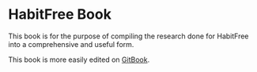HabitFree Book
=======

This book is for the purpose of compiling the research done for HabitFree into a comprehensive and useful form.

This book is more easily edited on [GitBook](https://www.gitbook.com/book/habitfree/habitfree-book/welcome).
